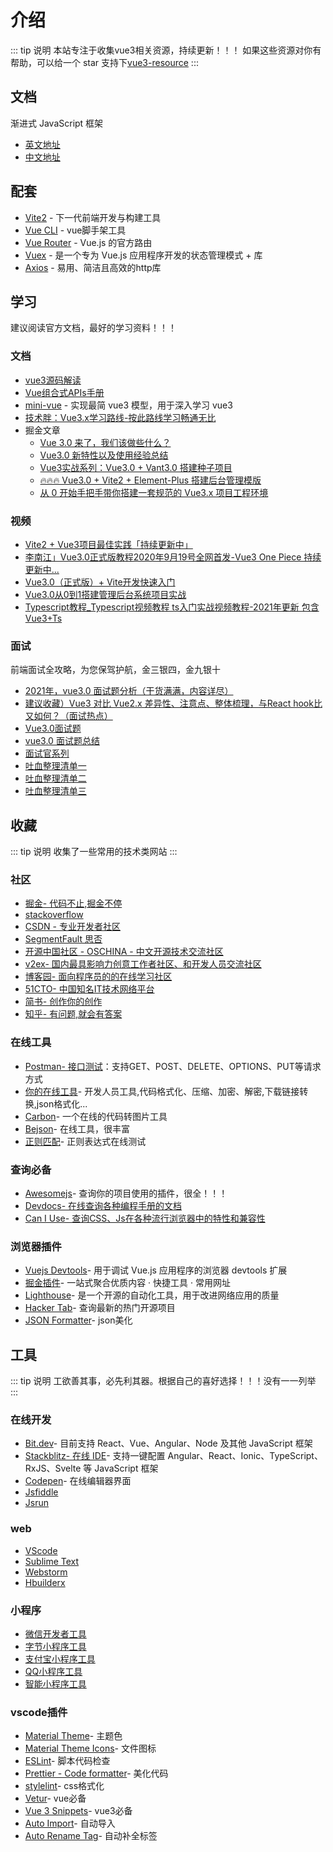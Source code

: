# 介绍
::: tip 说明
 本站专注于收集vue3相关资源，持续更新！！！
如果这些资源对你有帮助，可以给一个 star 支持下[vue3-resource](https://github.com/hu-snail/vue3-resource)
:::

## 文档
渐进式
JavaScript 框架
- [英文地址](https://v3.vuejs.org/)
- [中文地址](https://v3.cn.vuejs.org/)

## 配套
- [Vite2](https://cn.vitejs.dev/) - 下一代前端开发与构建工具
- [Vue CLI](https://cli.vuejs.org/migrating-from-v3/) - vue脚手架工具
- [Vue Router](https://next.router.vuejs.org/zh/introduction.html) - Vue.js 的官方路由
- [Vuex](https://next.vuex.vuejs.org/zh/index.html) - 是一个专为 Vue.js 应用程序开发的状态管理模式 + 库
- [Axios](http://www.axios-js.com/) - 易用、简洁且高效的http库
## 学习
建议阅读官方文档，最好的学习资料！！！

### 文档
- [vue3源码解读](https://www.vue3js.cn/start/)
- [Vue组合式APIs手册](https://vue3js.cn/vue-composition-api/)
- [mini-vue](https://github.com/cuixiaorui/mini-vue) - 实现最简 vue3 模型，用于深入学习 vue3
- [技术胖：Vue3.x学习路线-按此路线学习畅通无比](https://www.jspang.com/detailed?id=67)
- 掘金文章
    - [Vue 3.0 来了，我们该做些什么？](https://juejin.cn/post/6874604408030789640)
    - [Vue3.0 新特性以及使用经验总结](https://juejin.cn/post/6940454764421316644)
    - [Vue3实战系列：Vue3.0 + Vant3.0 搭建种子项目](https://juejin.cn/post/6887590229692121096)
    - [🔥🔥🔥 Vue3.0 + Vite2 + Element-Plus 搭建后台管理模版](https://juejin.cn/post/7010666535173750797)
    - [从 0 开始手把手带你搭建一套规范的 Vue3.x 项目工程环境](https://juejin.cn/post/6951649464637636622)
### 视频
- [Vite2 + Vue3项目最佳实践「持续更新中」](https://www.bilibili.com/video/BV1vX4y1K7bQ?p=2)
- [李南江」Vue3.0正式版教程2020年9月19号全网首发-Vue3 One Piece 持续更新中...](https://www.bilibili.com/video/BV14k4y117LL?from=search&seid=17306204784970645166&spm_id_from=333.337.0.0)
- [Vue3.0（正式版）+ Vite开发快速入门](https://www.bilibili.com/video/BV1SZ4y157m8?p=2)
- [Vue3.0从0到1搭建管理后台系统项目实战](https://www.bilibili.com/video/BV183411B7nJ?p=59)
- [Typescript教程_Typescript视频教程 ts入门实战视频教程-2021年更新 包含Vue3+Ts](bilibili.com/video/BV1yt411e7xV?from=search&seid=10240725489081280730&spm_id_from=333.337.0.0)
### 面试
前端面试全攻略，为您保驾护航，金三银四，金九银十
- [2021年，vue3.0 面试题分析（干货满满，内容详尽）](https://blog.csdn.net/qq_35942348/article/details/110677399)
- [建议收藏）Vue3 对比 Vue2.x 差异性、注意点、整体梳理，与React hook比又如何？（面试热点）](https://juejin.cn/post/6892295955844956167)
- [Vue3.0面试题](https://segmentfault.com/a/1190000038848131)
- [vue3.0 面试题总结](https://blog.csdn.net/weixin_40599109/article/details/110938941)
- [面试官系列](https://vue3js.cn/interview/)
- [吐血整理清单一](https://github.com/vue3/vue3-News/issues/9)
- [吐血整理清单二](https://github.com/vue3/vue3-News/issues/10)
- [吐血整理清单三](https://github.com/vue3/vue3-News/issues/11)

## 收藏
::: tip 说明
收集了一些常用的技术类网站
:::
### 社区
- [掘金- 代码不止,掘金不停](https://juejin.cn/)
- [stackoverflow](https://stackoverflow.com/)
- [CSDN - 专业开发者社区](https://www.csdn.net/?spm=1011.2124.3001.4476)
- [SegmentFault 思否](https://segmentfault.com/)
- [开源中国社区 - OSCHINA - 中文开源技术交流社区](https://www.oschina.net/)
- [v2ex- 国内最具影响力创意工作者社区、和开发人员交流社区](https://www.v2ex.com/)
- [博客园- 面向程序员的的在线学习社区](https://www.cnblogs.com/)
- [51CTO- 中国知名IT技术网络平台](http://www.51cto.com/)
- [简书- 创作你的创作](https://www.jianshu.com/)
- [知乎- 有问题,就会有答案](https://www.zhihu.com/)

### 在线工具
- [Postman- 接口测试](https://www.postman.com/)：支持GET、POST、DELETE、OPTIONS、PUT等请求方式
- [你的在线工具](https://tool.lu/)- 开发人员工具,代码格式化、压缩、加密、解密,下载链接转换,json格式化...
- [Carbon](carbon.now.sh/)-  一个在线的代码转图片工具
- [Bejson](https://www.bejson.com/ui/compress_img/)- 在线工具，很丰富
- [正则匹配](https://c.runoob.com/front-end/854/)- 正则表达式在线测试
### 查询必备
- [Awesomejs](https://awesomejs.dev/)- 查询你的项目使用的插件，很全！！！
- [Devdocs- 在线查询各种编程手册的文档](https://devdocs.io/)
- [Can I Use- 查询CSS、Js在各种流行浏览器中的特性和兼容性](https://caniuse.com/)

### 浏览器插件
- [Vuejs Devtools](https://github.com/vuejs/devtools)- 用于调试 Vue.js 应用程序的浏览器 devtools 扩展
- [掘金插件](https://juejin.cn/extension)- 一站式聚合优质内容 · 快捷工具 · 常用网址
- [Lighthouse](https://developers.google.com/web/tools/lighthouse)- 是一个开源的自动化工具，用于改进网络应用的质量
- [Hacker Tab](https://github.com/huchenme/hacker-tab-extension)- 查询最新的热门开源项目
- [JSON Formatter](https://chrome.google.com/webstore/detail/json-formatter/bcjindcccaagfpapjjmafapmmgkkhgoa?hl=en)- json美化
## 工具
::: tip 说明
工欲善其事，必先利其器。根据自己的喜好选择！！！没有一一列举
:::
### 在线开发
- [Bit.dev](https://bit.dev/)- 目前支持 React、Vue、Angular、Node 及其他 JavaScript 框架
- [Stackblitz- 在线 IDE](https://stackblitz.com/)- 支持一键配置 Angular、React、Ionic、TypeScript、RxJS、Svelte 等 JavaScript 框架
- [Codepen](https://codepen.io/)- 在线编辑器界面
- [Jsfiddle](https://jsfiddle.net/)
- [Jsrun](https://jsrun.net/)
### web
- [VScode](https://vscode.en.softonic.com/download)
- [Sublime Text](https://www.sublimetext.com/)
- [Webstorm](https://www.jetbrains.com/webstorm/)
- [Hbuilderx](https://www.dcloud.io/hbuilderx.html)

### 小程序
- [微信开发者工具](https://developers.weixin.qq.com/miniprogram/dev/devtools/stable.html)
- [字节小程序工具](https://microapp.bytedance.com/docs/zh-CN/mini-app/develop/developer-instrument/download/developer-instrument-update-and-download/)
- [支付宝小程序工具](https://opendocs.alipay.com/mini/ide/download)
- [QQ小程序工具](https://q.qq.com/wiki/tools/devtool/)
- [智能小程序工具](https://smartprogram.baidu.com/docs/develop/devtools/history/)

### vscode插件
- [Material Theme](https://marketplace.visualstudio.com/items?itemName=Equinusocio.vsc-material-theme)- 主题色
- [Material Theme Icons](https://marketplace.visualstudio.com/items?itemName=Equinusocio.vsc-material-theme-icons)- 文件图标
- [ESLint](https://marketplace.visualstudio.com/items?itemName=dbaeumer.vscode-eslint)- 脚本代码检查
- [Prettier - Code formatter](https://marketplace.visualstudio.com/items?itemName=esbenp.prettier-vscode)- 美化代码
- [stylelint](https://marketplace.visualstudio.com/items?itemName=stylelint.vscode-stylelint)- css格式化
- [Vetur](https://marketplace.visualstudio.com/items?itemName=octref.vetur)- vue必备
- [Vue 3 Snippets](https://marketplace.visualstudio.com/items?itemName=hollowtree.vue-snippets)- vue3必备
- [Auto Import](https://marketplace.visualstudio.com/items?itemName=steoates.autoimport)- 自动导入
- [Auto Rename Tag](https://marketplace.visualstudio.com/items?itemName=formulahendry.auto-rename-tag)- 自动补全标签

